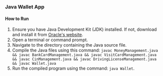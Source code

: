 ### Java Wallet App

#### How to Run
1. Ensure you have Java Development Kit (JDK) installed. If not, download and install it from [Oracle's website](https://www.oracle.com/java/technologies/javase-downloads.html).
2. Open a terminal or command prompt.
3. Navigate to the directory containing the Java source file.
4. Compile the Java files using this command:
`javac MoneyManagement.java && javac BankCardManagement.java && javac VisitCardManagement.java && javac CinManagement.java && javac DrivingLicenseManagement.java && javac Wallet.java`
5. Run the compiled program using the command: `java Wallet`.
